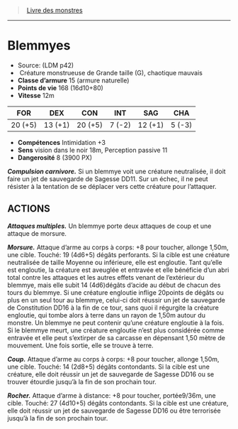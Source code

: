 ﻿> [Livre des monstres](tome_of_beasts.md)

---

# Blemmyes

- Source: (LDM p42)
-  Créature monstrueuse de Grande taille (G), chaotique mauvais
- **Classe d’armure** 15 (armure naturelle)
- **Points de vie** 168 (16d10+80)
- **Vitesse** 12m

|FOR|DEX|CON|INT|SAG|CHA|
|---|---|---|---|---|---|
|20 (+5)|13 (+1)|20 (+5)|7 (-2)|12 (+1)|5 (-3)|

- **Compétences** Intimidation +3
- **Sens** vision dans le noir 18m, Perception passive 11
- **Dangerosité** 8 (3900 PX)

**_Compulsion carnivore._** Si un blemmye voit une créature neutralisée, il doit faire un jet de sauvegarde de Sagesse DD11. Sur un échec, il ne peut résister à la tentation de se déplacer vers cette créature pour l’attaquer.

## ACTIONS

**_Attaques multiples._** Un blemmye porte deux attaques de coup et une attaque de morsure.

**_Morsure._** Attaque d’arme au corps à corps: +8 pour toucher, allonge 1,50m, une cible. Touché: 19 (4d6+5) dégâts perforants. Si la cible est une créature neutralisée de taille Moyenne ou inférieure, elle est engloutie. Tant qu’elle est engloutie, la créature est aveuglée et entravée et elle bénéficie d’un abri total contre les attaques et les autres effets venant de l’extérieur du blemmye, mais elle subit 14 (4d6)dégâts d’acide au début de chacun des tours du blemmye. Si une créature engloutie inflige 20points de dégâts ou plus en un seul tour au blemmye, celui-ci doit réussir un jet de sauvegarde de Constitution DD16 à la fin de ce tour, sans quoi il régurgite la créature engloutie, qui tombe alors à terre dans un rayon de 1,50m autour du monstre. Un blemmye ne peut contenir qu’une créature engloutie à la fois. Si le blemmye meurt, une créature engloutie n’est plus considérée comme entravée et elle peut s’extirper de sa carcasse en dépensant 1,50 mètre de mouvement. Une fois sortie, elle se trouve à terre.

**_Coup._** Attaque d’arme au corps à corps: +8 pour toucher, allonge 1,50m, une cible. Touché: 14 (2d8+5) dégâts contondants. Si la cible est une créature, elle doit réussir un jet de sauvegarde de Sagesse DD16 ou se trouver étourdie jusqu’à la fin de son prochain tour.

**_Rocher._** Attaque d’arme à distance: +8 pour toucher, portée9/36m, une cible. Touché: 27 (4d10+5) dégâts contondants. Si la cible est une créature, elle doit réussir un jet de sauvegarde de Sagesse DD16 ou être terrorisée jusqu’à la fin de son prochain tour.


